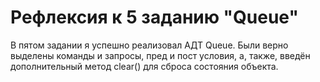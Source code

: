 # Рефлексия к 5 заданию "Queue"

В пятом задании я успешно реализовал АДТ Queue. Были верно выделены команды и запросы, пред и пост условия, а, также,
введён дополнительный метод clear() для сброса состояния объекта.
